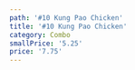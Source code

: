 ```yaml
---
path: '#10 Kung Pao Chicken'
title: '#10 Kung Pao Chicken'
category: Combo
smallPrice: '5.25'
price: '7.75'
---
```


